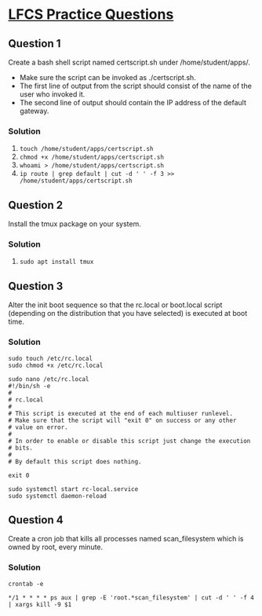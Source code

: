 # [LFCS Practice Questions](https://training.linuxfoundation.org/wp-content/uploads/2019/04/LFCS-Practice-Questions-v1.0.pdf)

## Question 1
Create a bash shell script named certscript.sh under /home/student/apps/.
* Make sure the script can be invoked as ./certscript.sh.
* The first line of output from the script should consist of the name of the user who invoked it.
* The second line of output should contain the IP address of the default gateway.

### Solution
1. `touch /home/student/apps/certscript.sh`
2. `chmod +x /home/student/apps/certscript.sh`
3. `whoami > /home/student/apps/certscript.sh`
4. `ip route | grep default | cut -d ' ' -f 3 >> /home/student/apps/certscript.sh`

## Question 2
Install the tmux package on your system.

### Solution
1. `sudo apt install tmux`

## Question 3
Alter the init boot sequence so that the rc.local or boot.local script (depending on the distribution that you have selected) is executed at boot time.

### Solution
````
sudo touch /etc/rc.local
sudo chmod +x /etc/rc.local
````
````
sudo nano /etc/rc.local
#!/bin/sh -e
#
# rc.local
#
# This script is executed at the end of each multiuser runlevel.
# Make sure that the script will "exit 0" on success or any other
# value on error.
#
# In order to enable or disable this script just change the execution
# bits.
#
# By default this script does nothing.

exit 0
````
````
sudo systemctl start rc-local.service
sudo systemctl daemon-reload
````

## Question 4
Create a cron job that kills all processes named scan_filesystem which is owned by root, every minute.

### Solution
````
crontab -e

*/1 * * * * ps aux | grep -E 'root.*scan_filesystem' | cut -d ' ' -f 4 | xargs kill -9 $1
````